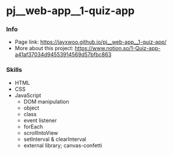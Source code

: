 # pj__web-app__1-quiz-app
### Info
- Page link: https://jayxwoo.github.io/pj__web-app__1-quiz-app/
- More about this project: https://www.notion.so/1-Quiz-app-a41af37034d94553914569d57bfbc863

### Skills
- HTML
- CSS
- JavaScript
  - DOM manipulation
  - object
  - class
  - event listener
  - forEach
  - scrollIntoView
  - setInterval & clearInterval
  - external library; canvas-confetti
